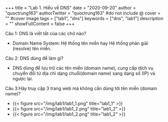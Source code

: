 +++
title = "Lab 1. Hiểu về DNS"
date = "2020-09-20"
author = "quoctrung163"
authorTwitter = "quoctrung163" #do not include @
cover = "" #cover image
tags = ["lab1", "dns"]
keywords = ["dns", "lab1"]
description = ""
showFullContent = false
+++

Câu 1: DNS là viết tắt của các chữ nào?
- Domain Name System: Hệ thống tên miền hay Hệ thống phân giải (resolve) tên miền.

Câu 2: DNS dùng để làm gì?
- DNS dùng để lưu trữ các tên miền (domain name), cung cấp dịch vụ chuyển đổi từ địa chỉ dạng chuỗi(domain name) sang dạng số (IP) và ngược lại.

Câu 3:Hãy truy cập 3 trang web mà không cần dùng tới tên miền (domain name)?
- {{< figure src="/img/lab1/lab1_1.png" title="lab1_1" >}}
- {{< figure src="/img/lab1/lab1_2.png" title="lab1_2" >}}
- {{< figure src="/img/lab1/lab1_2.png" title="lab1_2" >}}

